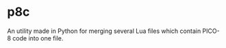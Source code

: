 # p8c
An utility made in Python for merging several Lua files which contain PICO-8 code into one file.
